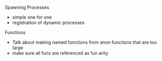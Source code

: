 Spawning Processes
* simple one for one
* registration of dynamic processes

Functions
* Talk about making named functions from anon functions that are too large
* make sure all funs are referenced as fun arity
